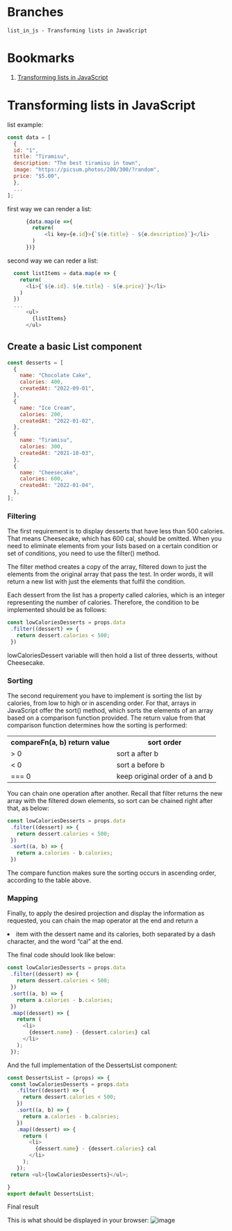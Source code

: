 # Branches
```
list_in_js - Transforming lists in JavaScript
```

# Bookmarks
1. [Transforming lists in JavaScript](#Transforming-lists-in-JavaScript)

# Transforming lists in JavaScript

list example:
```javascript
const data = [
  {
  id: "1",
  title: "Tiramisu",
  description: "The best tiramisu in town",
  image: "https://picsum.photos/200/300/?random",
  price: "$5.00",
  },
  ...
];
```

first way we can render a list:
```javascript
      {data.map(e =>{
        return(
            <li key={e.id}>{`${e.title} - ${e.description}`}</li>
        )
      })}
```

second way we can reder a list:
```javascript
  const listItems = data.map(e => {
    return(
      <li>{`${e.id}. ${e.title} - ${e.price}`}</li>
    )
  })
  ...
      <ul>
        {listItems}
      </ul>
```

## Create a basic List component

```javascript
const desserts = [
  {
    name: "Chocolate Cake",
    calories: 400,
    createdAt: "2022-09-01",
  },
  {
    name: "Ice Cream",
    calories: 200,
    createdAt: "2022-01-02",
  },
  {
    name: "Tiramisu",
    calories: 300,
    createdAt: "2021-10-03",
  },
  {
    name: "Cheesecake",
    calories: 600,
    createdAt: "2022-01-04",
  },
];
```

### Filtering

The first requirement is to display desserts that have less than 500 calories. That means Cheesecake, which has 600 cal, should be omitted. When you need to eliminate elements from your lists based on a certain condition or set of conditions, you need to use the filter() method.

The filter method creates a copy of the array, filtered down to just the elements from the original array that pass the test. In order words, it will return a new list with just the elements that fulfil the condition.

Each dessert from the list has a property called calories, which is an integer representing the number of calories. Therefore, the condition to be implemented should be as follows:

```javascript
const lowCaloriesDesserts = props.data 
 .filter((dessert) => { 
   return dessert.calories < 500; 
 }) 
```

lowCaloriesDessert variable will then hold a list of three desserts, without Cheesecake.

### Sorting

The second requirement you have to implement is sorting the list by calories, from low to high or in ascending order. For that, arrays in JavaScript offer the sort() method, which sorts the elements of an array based on a comparison function provided. The return value from that comparison function determines how the sorting is performed:

<table>
  <tr>
    <th>compareFn(a, b) return value</th>
    <th>sort order</th>
  </tr>
  <tr>
    <td>> 0</td>
    <td>sort a after b</td>
  </tr>
  <tr>
    <td>< 0</td>
    <td>sort a  before b </td>
  </tr>
  <tr>
    <td>=== 0</td>
    <td>keep original order of a and b </td>
  </tr>
</table>


You can chain one operation after another. Recall that filter returns the new array with the filtered down elements, so sort can be chained right after that, as below:

```javascript
const lowCaloriesDesserts = props.data 
 .filter((dessert) => { 
   return dessert.calories < 500; 
 }) 
 .sort((a, b) => { 
   return a.calories - b.calories; 
 }) 
```

The compare function makes sure the sorting occurs in ascending order, according to the table above.

### Mapping

Finally, to apply the desired projection and display the information as requested, you can chain the map operator at the end and return a <li> item with the dessert name and its calories, both separated by a dash character, and the word “cal” at the end.

The final code should look like below:

```javascript
const lowCaloriesDesserts = props.data 
 .filter((dessert) => { 
   return dessert.calories < 500; 
 }) 
 .sort((a, b) => { 
   return a.calories - b.calories; 
 }) 
 .map((dessert) => { 
   return ( 
     <li> 
       {dessert.name} - {dessert.calories} cal 
     </li> 
   ); 
 }); 
```

And the full implementation of the DessertsList component:   

```javascript
const DessertsList = (props) => {
 const lowCaloriesDesserts = props.data
   .filter((dessert) => {
     return dessert.calories < 500;
   })
   .sort((a, b) => { 
     return a.calories - b.calories; 
   })
   .map((dessert) => { 
     return ( 
       <li>
         {dessert.name} - {dessert.calories} cal 
       </li> 
     ); 
   }); 
 return <ul>{lowCaloriesDesserts}</ul>; 

}
export default DessertsList; 
```

Final result

This is what should be displayed in your browser:
![image](https://github.com/kavinduUdhara/react-coursera/assets/88233364/04268570-37f7-4938-ab92-cbbfc1c32e66)

